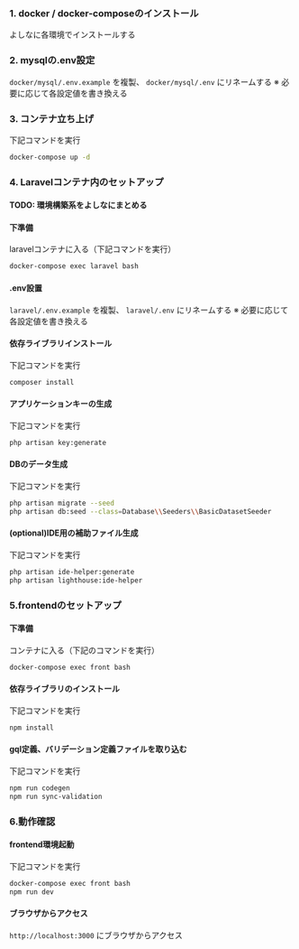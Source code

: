 ### 1. docker / docker-composeのインストール
よしなに各環境でインストールする

### 2. mysqlの.env設定
`docker/mysql/.env.example` を複製、 `docker/mysql/.env` にリネームする
※ 必要に応じて各設定値を書き換える

### 3. コンテナ立ち上げ

下記コマンドを実行

```sh
docker-compose up -d
```

### 4. Laravelコンテナ内のセットアップ
#### TODO: 環境構築系をよしなにまとめる

#### 下準備
laravelコンテナに入る（下記コマンドを実行）

```sh
docker-compose exec laravel bash
```

#### .env設置
`laravel/.env.example` を複製、 `laravel/.env` にリネームする
※ 必要に応じて各設定値を書き換える

#### 依存ライブラリインストール
下記コマンドを実行

```sh
composer install
```

#### アプリケーションキーの生成
下記コマンドを実行

```sh
php artisan key:generate
```

#### DBのデータ生成
下記コマンドを実行

```sh
php artisan migrate --seed
php artisan db:seed --class=Database\\Seeders\\BasicDatasetSeeder
```

#### (optional)IDE用の補助ファイル生成
下記コマンドを実行

```sh
php artisan ide-helper:generate
php artisan lighthouse:ide-helper
```

### 5.frontendのセットアップ
#### 下準備
コンテナに入る（下記のコマンドを実行）

```sh
docker-compose exec front bash
```

#### 依存ライブラリのインストール
下記コマンドを実行

```sh
npm install
```

#### gql定義、バリデーション定義ファイルを取り込む
下記コマンドを実行

```sh
npm run codegen
npm run sync-validation
```

### 6.動作確認
#### frontend環境起動
下記コマンドを実行

```sh
docker-compose exec front bash
npm run dev
```

#### ブラウザからアクセス
`http://localhost:3000` にブラウザからアクセス